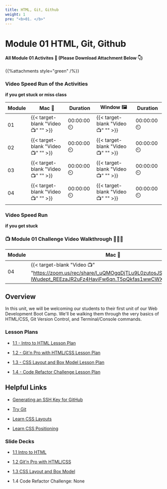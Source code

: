 ```yaml
---
title: HTML, Git, Github
weight: 1
pre: "<b>0️1️. </b>"
---
```


# Module 01  HTML, Git, Github

#### All Module 01 Activites  📂 (Please Download Attachment Below 👇) 
{{%attachments style="green" /%}}

### Video Speed Run  of the Activities 
**if you get stuck or miss class**

| Module | Mac 🍎 | Duration    | Window 🖼️ | Duration |
| ------  | ------ | ----------- |---------  | --------- |
| 01 | {{< target-blank "Video 📺" "" >}}  |  00:00:00  ⏲️ |  {{< target-blank "Video 📺" "" >}}  |  00:00:00 ⏲️ |
| 02 | {{< target-blank "Video 📺" "" >}}  |  00:00:00  ⏲️ |  {{< target-blank "Video 📺" "" >}}  |  00:00:00 ⏲️ |
| 03 | {{< target-blank "Video 📺" "" >}}  |  00:00:00  ⏲️ |  {{< target-blank "Video 📺" "" >}}  |  00:00:00 ⏲️ |
| 04 | {{< target-blank "Video 📺" "" >}}  |  00:00:00  ⏲️ |  {{< target-blank "Video 📺" "" >}}  |  00:00:00 ⏲️ |


### Video Speed Run 
**if you get stuck** 
### 📺 Module 01 Challenge Video Walkthrough 🏃‍♀️🏃
| Module | Mac 🍎 | Duration    | Window 🖼️ | Duration |
| ------  | ------ | ----------- |---------  | --------- |
| 04 | {{< target-blank "Video 📺" "https://zoom.us/rec/share/l_uQMOgqDjTLu9L0zutosJSPfVaJbIOQjx-lWudept_REEzaJR2uFz4HaviFw6qn.T5pQkfas1wwCWXqY" >}}  |  53:10 ⏲️ |  {{< target-blank "Video 📺" "https://zoom.us/rec/share/aZNPFURGHfNTVwAYOvps0wIcAXs5pFrCvEQ913IynIbGqeC0t6Hi23AYEfQ2hUo.-N27Zxgoo_F2cRvn" >}}  |  46:16 ⏲️ |



## Overview

In this unit, we will be welcoming our students to their first unit of our Web Development Boot Camp. We'll be walking them through the very basics of HTML/CSS, Git Version Control, and Terminal/Console commands.

### Lesson Plans

* [1.1 - Intro to HTML Lesson Plan](./activities/day-01)

* [1.2 - Git'n Pro with HTML/CSS Lesson Plan](./activities/day-02)

* [1.3 - CSS Layout and Box Model Lesson Plan](./activities/day-03)
  
* [1.4 - Code Refactor Challenge Lesson Plan](./activities/day-04)

## Helpful Links

* [Generating an SSH Key for GitHub](https://help.github.com/articles/generating-an-ssh-key/)

* [Try Git](https://try.github.io/levels/1/challenges/1)

* [Learn CSS Layouts](http://learn.shayhowe.com/html-css/positioning-content/)

* [Learn CSS Positioning](http://learn.shayhowe.com/advanced-html-css/detailed-css-positioning/)

### Slide Decks

* [1.1 Intro to HTML](https://docs.google.com/presentation/d/1bVwosLLIFv12kaXCv3J4qPVp5oZFIszQ2GHL0QAbBGA/edit?usp=sharing)

* [1.2 Git'n Pro with HTML/CSS](https://docs.google.com/presentation/d/1hVJs78yCTbNQugsd6kTJCWXrtSQmR9dBkxrANdnXwuY/edit?usp=sharing)

* [1.3 CSS Layout and Box Model](https://docs.google.com/presentation/d/15ymGUhxAHnVa-h2IOWk7VMmMQYQqctGJxg0Uteuc3iU/edit?usp=sharing)

* 1.4 Code Refactor Challenge: None

